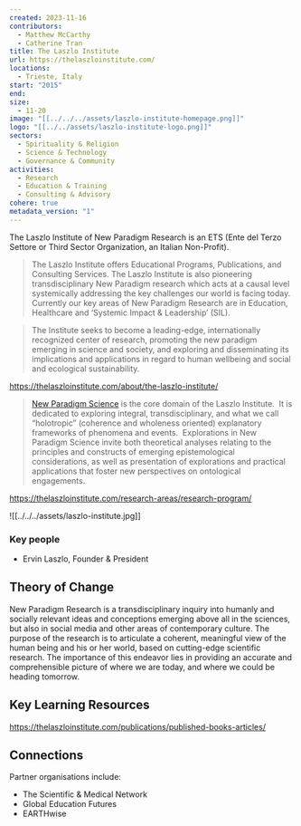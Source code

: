 ```yaml
---
created: 2023-11-16
contributors:
  - Matthew McCarthy
  - Catherine Tran
title: The Laszlo Institute
url: https://thelaszloinstitute.com/
locations:
  - Trieste, Italy
start: "2015"
end: 
size:
  - 11-20
image: "[[../../../assets/laszlo-institute-homepage.png]]"
logo: "[[../../assets/laszlo-institute-logo.png]]"
sectors:
  - Spirituality & Religion
  - Science & Technology
  - Governance & Community
activities:
  - Research
  - Education & Training
  - Consulting & Advisory
cohere: true
metadata_version: "1"
---
```

The Laszlo Institute of New Paradigm Research is an ETS (Ente del Terzo Settore or Third Sector Organization, an Italian Non-Profit).

>The Laszlo Institute offers Educational Programs, Publications, and Consulting Services. The Laszlo Institute is also pioneering transdisciplinary New Paradigm research which acts at a causal level systemically addressing the key challenges our world is facing today. Currently our key areas of New Paradigm Research are in Education, Healthcare and ‘Systemic Impact & Leadership’ (SIL).

>The Institute seeks to become a leading-edge, internationally recognized center of research, promoting the new paradigm emerging in science and society, and exploring and disseminating its implications and applications in regard to human wellbeing and social and ecological sustainability.

https://thelaszloinstitute.com/about/the-laszlo-institute/

>[New Paradigm Science](https://thelaszloinstitute.com/research-areas/research-program/new-paradigm-science/) is the core domain of the Laszlo Institute.  It is dedicated to exploring integral, transdisciplinary, and what we call “holotropic” (coherence and wholeness oriented) explanatory frameworks of phenomena and events.  Explorations in New Paradigm Science invite both theoretical analyses relating to the principles and constructs of emerging epistemological considerations, as well as presentation of explorations and practical applications that foster new perspectives on ontological engagements.

https://thelaszloinstitute.com/research-areas/research-program/

![[../../../assets/laszlo-institute.jpg]]
### Key people 

- Ervin Laszlo, Founder & President

## Theory of Change 

New Paradigm Research is a transdisciplinary inquiry into humanly and socially relevant ideas and conceptions emerging above all in the sciences, but also in social media and other areas of contemporary culture. The purpose of the research is to articulate a coherent, meaningful view of the human being and his or her world, based on cutting-edge scientific research. The importance of this endeavor lies in providing an accurate and comprehensible picture of where we are today, and where we could be heading tomorrow.

## Key Learning Resources 

https://thelaszloinstitute.com/publications/published-books-articles/

## Connections 

Partner organisations include:
- The Scientific & Medical Network
- Global Education Futures
- EARTHwise